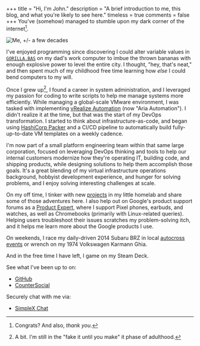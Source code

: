 +++
title = "Hi, I'm John."
description = "A brief introduction to me, this blog, and what you're likely to see here."
timeless = true
comments = false
+++
You've (somehow) managed to stumble upon my dark corner of the internet[^1].

![Me, +/- a few decades](/images/john.jpg)

I've enjoyed programming since discovering I could alter variable values in [`GORILLA.BAS`](https://en.wikipedia.org/wiki/Gorillas_%28video_game%29) on my dad's work computer to imbue the thrown bananas with enough explosive power to level the entire city. I thought, "hey, that's neat," and then spent much of my childhood free time learning how *else* I could bend computers to my will.

Once I grew up[^2], I found a career in system administration, and I leveraged my passion for coding to write scripts to help me manage systems more efficiently. While managing a global-scale VMware environment, I was tasked with implementing [vRealize Automation](/series/vra8) (now "Aria Automation"). I didn't realize it at the time, but that was the start of my DevOps transformation. I started to think about infrastructure-as-code, and began using [HashiCorp Packer](https://github.com/jbowdre/packer-vsphere-templates) and a CI/CD pipeline to automatically build fully-up-to-date VM templates on a weekly cadence.

I'm now part of a small platform engineering team within that same large corporation, focused on leveraging DevOps thinking and tools to help our internal customers modernize how they're operating IT, building code, and shipping products, while designing solutions to help them accomplish those goals. It's a great blending of my virtual infrastructure operations background, hobbyist development experience, and hunger for solving problems, and I enjoy solving interesting challenges at scale.

On my off time, I tinker with new [projects](/series/projects) in my little homelab and share some of those adventures here. I also help out on Google's product support forums as a [Product Expert](https://productexperts.withgoogle.com/what-it-is), where I support Pixel phones, earbuds, and watches, as well as Chromebooks (primarily with Linux-related queries). Helping users troubleshoot their issues scratches my problem-solving itch, and it helps me learn more about the Google products I use.

On weekends, I race my daily-driven 2014 Subaru BRZ in local [autocross events](https://www.youtube.com/playlist?list=PLwzr4uKY-x-EwCv-rWNGefdikuW6Oy9O_) or wrench on my 1974 Volkswagen Karmann Ghia.

And in the free time I have left, I game on my Steam Deck.

See what I've been up to on:
- [GitHub](https://github.com/jbowdre)
- [CounterSocial](https://counter.social/@john_b)

Securely chat with me via:
- [SimpleX Chat](/simplex/)


[^1]: Congrats? And also, *thank you.*
[^2]: A bit. I'm still in the "fake it until you make" it phase of adulthood.